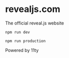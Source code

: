 # revealjs.com
The official reveal.js website


```
npm run dev
```

```
npm run production
```

Powered by 11ty